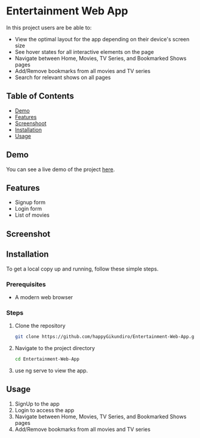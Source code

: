 # Entertainment Web App

In this project users are be able to:

- View the optimal layout for the app depending on their device's screen size
- See hover states for all interactive elements on the page
- Navigate between Home, Movies, TV Series, and Bookmarked Shows pages
- Add/Remove bookmarks from all movies and TV series
- Search for relevant shows on all pages

## Table of Contents
- [Demo](/)
- [Features](#features)
- [Screenshoot](#screenshot)
- [Installation](#installation)
- [Usage](#usage)

## Demo
You can see a live demo of the project [here]().

## Features
- Signup form
- Login form
- List of movies

## Screenshot

<!-- ![Screenshot 2024-07-01 082156](https://github.com/happyGikundiro/Password-Generator-App/assets/172483008/19f93181-d18e-4dc4-b141-557afa63f4c8) -->

## Installation
To get a local copy up and running, follow these simple steps.

### Prerequisites
- A modern web browser

### Steps
1. Clone the repository
   ```sh
   git clone https://github.com/happyGikundiro/Entertainment-Web-App.git
2. Navigate to the project directory
   ```sh
   cd Entertainment-Web-App
3. use ng serve to view the app.

## Usage
1. SignUp to the app
2. Login to access the app
3. Navigate between Home, Movies, TV Series, and Bookmarked Shows pages
4. Add/Remove bookmarks from all movies and TV series


